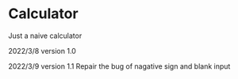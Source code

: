 # Calculator
Just a naive calculator

2022/3/8  version 1.0


2022/3/9  version 1.1 
Repair the bug of nagative sign and blank input
